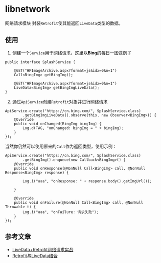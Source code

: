 libnetwork
==============
网络请求模块
封装`Retrofit`使其能返回`LiveData`类型的数据。

使用
--------
1. 创建一个`Service`用于网络请求，这里以**Bing**的每日一图做例子
```
public interface SplashService {

    @GET("HPImageArchive.aspx?format=js&idx=0&n=1")
    Call<BingImg> getBingImg();

    @GET("HPImageArchive.aspx?format=js&idx=0&n=1")
    LiveData<BingImg> getBingImgLiveData();
}
```

2. 通过`ApiService`创建`Retrofit`对象并进行网络请求
```
ApiService.create("https://cn.bing.com/", SplashService.class)
        .getBingImgLiveData().observe(this, new Observer<BingImg>() {
    @Override
    public void onChanged(BingImg bingImg) {
        Log.d(TAG, "onChanged: bingImg = " + bingImg);
    }
});
```

当然你仍然可以使用原来的`Call`作为返回类型，使用示例：
```
ApiService.create("https://cn.bing.com/", SplashService.class)
        .getBingImg().enqueue(new Callback<BingImg>() {
    @Override
    public void onResponse(@NonNull Call<BingImg> call, @NonNull Response<BingImg> response) {

        Log.i("aaa", "onResponse: " + response.body().getImgUrl());

    }

    @Override
    public void onFailure(@NonNull Call<BingImg> call, @NonNull Throwable t) {
        Log.i("aaa", "onFailure: 请求失败");
    }
});
```

参考文章
--------
* [LiveData+Retrofit网络请求实战](https://juejin.im/post/5d56497f518825107c565d88#heading-1)
* [Retrofit与LiveData结合](https://blog.csdn.net/JustBeauty/article/details/81120604)
